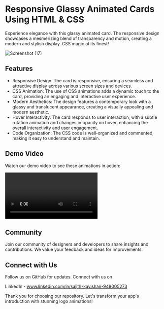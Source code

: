 # Responsive Glassy Animated Cards Using HTML & CSS

Experience elegance with this glassy animated card. The responsive design showcases a mesmerizing blend of transparency and motion, creating a modern and stylish display. CSS magic at its finest!

![Screenshot (17)](https://biq.cloud/wp-content/uploads/2021/03/355-html-and-CSS.gif)

## Features

- Responsive Design: The card is responsive, ensuring a seamless and attractive display across various screen sizes and devices.
- CSS Animation: The use of CSS animations adds a dynamic touch to the card, providing an engaging and interactive user experience.
- Modern Aesthetics: The design features a contemporary look with a glassy and translucent appearance, creating a visually appealing and modern aesthetic.
- Hover Interactivity: The card responds to user interaction, with a subtle rotation animation and changes in opacity on hover, enhancing the overall interactivity and user engagement.
- Code Organization: The CSS code is well-organized and commented, making it easy to understand and maintain.



## Demo Video

Watch our demo video to see these animations in action:

<video>Record_2024_01_18_17_36_04_494.mp4<video/>
![Screenshot (17)](Capture_2024_01_18_18_00_14_876.png)


## Community

Join our community of designers and developers to share insights and contributions. We value your feedback and ideas for improvements.

## Connect with Us

Follow us on GitHub for updates. Connect with us on 

LinkedIn - www.linkedin.com/in/sajith-kavishan-948005273

Thank you for choosing our repository. Let's transform your app's introduction with stunning logo animations!
